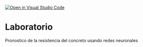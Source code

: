 [![Open in Visual Studio Code](https://classroom.github.com/assets/open-in-vscode-718a45dd9cf7e7f842a935f5ebbe5719a5e09af4491e668f4dbf3b35d5cca122.svg)](https://classroom.github.com/online_ide?assignment_repo_id=13038378&assignment_repo_type=AssignmentRepo)
# Laboratorio
Pronostico de la resistencia del concreto usando redes neuronales
